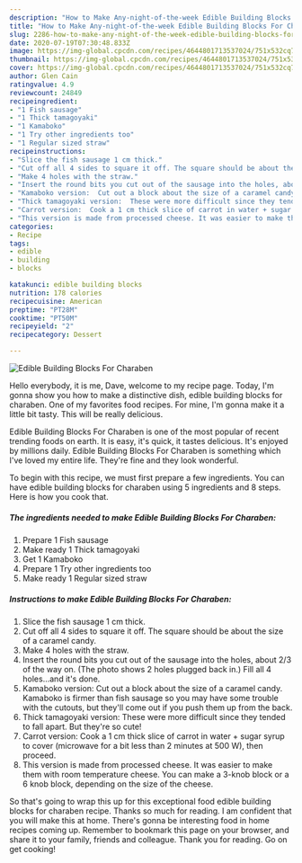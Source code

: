```yaml
---
description: "How to Make Any-night-of-the-week Edible Building Blocks For Charaben"
title: "How to Make Any-night-of-the-week Edible Building Blocks For Charaben"
slug: 2286-how-to-make-any-night-of-the-week-edible-building-blocks-for-charaben
date: 2020-07-19T07:30:48.833Z
image: https://img-global.cpcdn.com/recipes/4644801713537024/751x532cq70/edible-building-blocks-for-charaben-recipe-main-photo.jpg
thumbnail: https://img-global.cpcdn.com/recipes/4644801713537024/751x532cq70/edible-building-blocks-for-charaben-recipe-main-photo.jpg
cover: https://img-global.cpcdn.com/recipes/4644801713537024/751x532cq70/edible-building-blocks-for-charaben-recipe-main-photo.jpg
author: Glen Cain
ratingvalue: 4.9
reviewcount: 24849
recipeingredient:
- "1 Fish sausage"
- "1 Thick tamagoyaki"
- "1 Kamaboko"
- "1 Try other ingredients too"
- "1 Regular sized straw"
recipeinstructions:
- "Slice the fish sausage 1 cm thick."
- "Cut off all 4 sides to square it off. The square should be about the size of a caramel candy."
- "Make 4 holes with the straw."
- "Insert the round bits you cut out of the sausage into the holes, about 2/3 of the way on. (The photo shows 2 holes plugged back in.) Fill all 4 holes...and it&#39;s done."
- "Kamaboko version:  Cut out a block about the size of a caramel candy.  Kamaboko is firmer than fish sausage so you may have some trouble with the cutouts, but they&#39;ll come out if you push them up from the back."
- "Thick tamagoyaki version:  These were more difficult since they tended to fall apart. But they&#39;re so cute!"
- "Carrot version:  Cook a 1 cm thick slice of carrot in water + sugar syrup to cover (microwave for a bit less than 2 minutes at 500 W), then proceed."
- "This version is made from processed cheese. It was easier to make them with room temperature cheese. You can make a 3-knob block or a 6 knob block, depending on the size of the cheese."
categories:
- Recipe
tags:
- edible
- building
- blocks

katakunci: edible building blocks 
nutrition: 178 calories
recipecuisine: American
preptime: "PT28M"
cooktime: "PT50M"
recipeyield: "2"
recipecategory: Dessert

---
```



![Edible Building Blocks For Charaben](https://img-global.cpcdn.com/recipes/4644801713537024/751x532cq70/edible-building-blocks-for-charaben-recipe-main-photo.jpg)

Hello everybody, it is me, Dave, welcome to my recipe page. Today, I'm gonna show you how to make a distinctive dish, edible building blocks for charaben. One of my favorites food recipes. For mine, I'm gonna make it a little bit tasty. This will be really delicious.



Edible Building Blocks For Charaben is one of the most popular of recent trending foods on earth. It is easy, it's quick, it tastes delicious. It's enjoyed by millions daily. Edible Building Blocks For Charaben is something which I've loved my entire life. They're fine and they look wonderful.


To begin with this recipe, we must first prepare a few ingredients. You can have edible building blocks for charaben using 5 ingredients and 8 steps. Here is how you cook that.

<!--inarticleads1-->

##### The ingredients needed to make Edible Building Blocks For Charaben:

1. Prepare 1 Fish sausage
1. Make ready 1 Thick tamagoyaki
1. Get 1 Kamaboko
1. Prepare 1 Try other ingredients too
1. Make ready 1 Regular sized straw




<!--inarticleads2-->

##### Instructions to make Edible Building Blocks For Charaben:

1. Slice the fish sausage 1 cm thick.
1. Cut off all 4 sides to square it off. The square should be about the size of a caramel candy.
1. Make 4 holes with the straw.
1. Insert the round bits you cut out of the sausage into the holes, about 2/3 of the way on. (The photo shows 2 holes plugged back in.) Fill all 4 holes...and it&#39;s done.
1. Kamaboko version:  Cut out a block about the size of a caramel candy.  Kamaboko is firmer than fish sausage so you may have some trouble with the cutouts, but they&#39;ll come out if you push them up from the back.
1. Thick tamagoyaki version:  These were more difficult since they tended to fall apart. But they&#39;re so cute!
1. Carrot version:  Cook a 1 cm thick slice of carrot in water + sugar syrup to cover (microwave for a bit less than 2 minutes at 500 W), then proceed.
1. This version is made from processed cheese. It was easier to make them with room temperature cheese. You can make a 3-knob block or a 6 knob block, depending on the size of the cheese.




So that's going to wrap this up for this exceptional food edible building blocks for charaben recipe. Thanks so much for reading. I am confident that you will make this at home. There's gonna be interesting food in home recipes coming up. Remember to bookmark this page on your browser, and share it to your family, friends and colleague. Thank you for reading. Go on get cooking!
